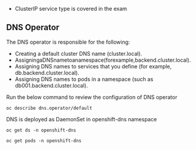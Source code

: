 * ClusterIP service type is covered in the exam

## DNS Operator
The DNS operator is responsible for the following:
- Creating a default cluster DNS name (cluster.local).
- AssigningaDNSnametoanamespace(forexample,backend.cluster.local).
- Assigning DNS names to services that you define (for example, db.backend.cluster.local).
- Assigning DNS names to pods in a namespace (such as db001.backend.cluster.local).

Run the below command to review the configuration of DNS operator

`oc describe dns.operator/default`

DNS is deployed as DaemonSet in openshift-dns namespace

`oc get ds -n openshift-dns`

`oc get pods -n openshift-dns`



